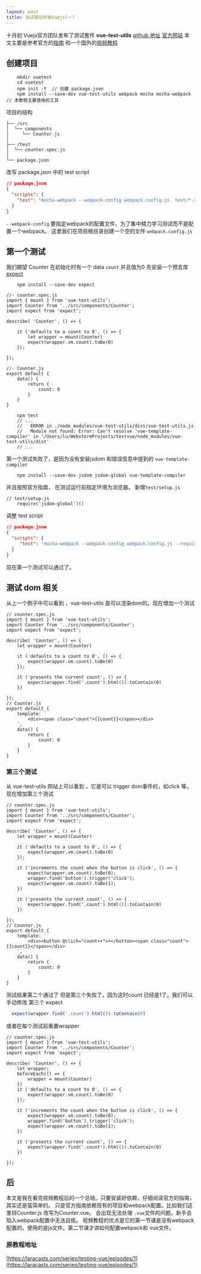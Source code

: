 ```yaml
---
layout: post
title: 测试驱动开发Vuejs(一)
---
```


十月初 Vuejs官方团队发布了测试套件 **vue-test-utils** 
[github 地址](https://github.com/vuejs/vue-test-utils) 
[官方网站](https://vue-test-utils.vuejs.org/en/)
本文主要是参考官方的[指南](https://vue-test-utils.vuejs.org/en/guides/testing-SFCs-with-mocha-webpack.html)
和一个国外的[视频教程](https://laracasts.com/series/testing-vue/episodes/1)

## 创建项目

```
    mkdir vuetest
    cd vuetest
    npm init -Y  // 创建 package.json
    npm install --save-dev vue-test-utils webpack mocha mocha-webpack // 本教程主要使用的工具
```  

项目的结构
```
├── /src
│  └── components
│     └── Counter.js
│  
├── /test
│  └── counter.spec.js
│
└── package.json
```  
改写 package.json 中的 test script

```json
// package.json
{
  "scripts": {
    "test": "mocha-webpack --webpack-config webpack.config.js  test/*.spec.js"
  }
}
```

`--webpack-config` 要指定webpack的配置文件，为了集中精力学习测试而不是配置一个webpack。
这里我们在项目根目录创建一个空的文件 `webpack.config.js`

## 第一个测试

我们期望 Counter 在初始化时有一个 data `count` 并且值为0
先安装一个预言库 [expect](https://github.com/mjackson/expect)
```
    npm install --save-dev expect
```

```vuejs
//- counter.spec.js
import { mount } from 'vue-test-utils';
import Counter from '../src/components/Counter';
import expect from 'expect';

describe( 'Counter', () => {

    it ('defaults to a count to 0', () => {
        let wrapper = mount(Counter)
        expect(wrapper.vm.count).toBe(0)
    });
    
});

//- Counter.js
export default {
    data() {
        return {
            count: 0
        }
    }
}
```

```
    npm test
    // ...
    //   ERROR in ./node_modules/vue-test-utils/dist/vue-test-utils.js
    //   Module not found: Error: Can't resolve 'vue-template-compiler' in '/Users/lu/WebstormProjects/testvue/node_modules/vue-test-utils/dist'
    // ...

```

第一个测试失败了，是因为没有安装jsdom 和错误信息中提到的 `vue-template-compiler`

```
    npm install --save-dev jsdom jsdom-global vue-template-compiler
```

并且按照官方指南， 在测试运行前指定环境为浏览器。
新增`test/setup.js`

```vuejs
// test/setup.js
    require('jsdom-global')()
```
调整 test script
```json
// package.json
{
  "scripts": {
     "test": "mocha-webpack --webpack-config webpack.config.js --require test/setup.js test/*.spec.js"
  }
}
```

现在第一个测试可以通过了。

## 测试 dom 相关
从上一个例子中可以看到 ，vue-test-utils 是可以渲染dom的。现在增加一个测试

```vuejs
// counter.spec.js
import { mount } from 'vue-test-utils';
import Counter from '../src/components/Counter';
import expect from 'expect';

describe( 'Counter', () => {
    let wrapper = mount(Counter)

    it ('defaults to a count to 0', () => {
        expect(wrapper.vm.count).toBe(0)
    });

    it ('presents the current count', () => {
        expect(wrapper.find('.count').html()).toContain(0)
    })

});
// Counter.js
export default {
    template: `
        <div><span class="count">{{count}}</span></div> 
    `,
    data() {
        return {
            count: 0
        }
    }
}
```

### 第三个测试

从 vue-test-utils 网站上可以看到 ，它是可以 trigger dom事件的，如click 等。现在增加第三个测试

```vuejs
// counter.spec.js
import { mount } from 'vue-test-utils';
import Counter from '../src/components/Counter';
import expect from 'expect';

describe( 'Counter', () => {
    let wrapper = mount(Counter)

    it ('defaults to a count to 0', () => {
        expect(wrapper.vm.count).toBe(0)
    });

    it ('increments the count when the button is click', () => {
        expect(wrapper.vm.count).toBe(0);
        wrapper.find('button').trigger('click');
        expect(wrapper.vm.count).toBe(1);
    })

    it ('presents the current count', () => {
        expect(wrapper.find('.count').html()).toContain(0)
    })

});
// Counter.js
export default {
    template: `
        <div><button @click="count++">+</button><span class="count">{{count}}</span></div> 
    `,
    data() {
        return {
            count: 0
        }
    }
}
```
测试结果第二个通过了 但是第三个失败了，因为这时count 已经是1了。我们可以手动修改 第三个 expect 

```js
  expect(wrapper.find('.count').html()).toContain(0)
```

或者在每个测试前重置wrapper
```vuejs
// counter.spec.js
import { mount } from 'vue-test-utils';
import Counter from '../src/components/Counter';
import expect from 'expect';

describe( 'Counter', () => {
    let wrapper;
    beforeEach(() => {
        wrapper = mount(Counter)
    })
    it ('defaults to a count to 0', () => {
        expect(wrapper.vm.count).toBe(0)
    });

    it ('increments the count when the button is click', () => {
        expect(wrapper.vm.count).toBe(0);
        wrapper.find('button').trigger('click');
        expect(wrapper.vm.count).toBe(1);
    })

    it ('presents the current count', () => {
        expect(wrapper.find('.count').html()).toContain(0)
    })

});
```

## 后
 本文是我在看完视频教程后的一个总结。只要安装好依赖，仔细阅读官方的指南，其实还是蛮简单的。
 只是官方指南依赖现有的项目和webpack配置。比如我们这里将Counter.js 改写为Counter.vue。
 会出现无法处理 `.vue`文件的问题。新手会陷入webpack配置中无法自拔。
 视频教程的优点是它的第一节课是没有webpack配置的，使用的是js文件。第二节课才讲如何配置webpack和 vue文件。
 


  
### 原教程地址
[https://laracasts.com/series/testing-vue/episodes/1](https://laracasts.com/series/testing-vue/episodes/1)      